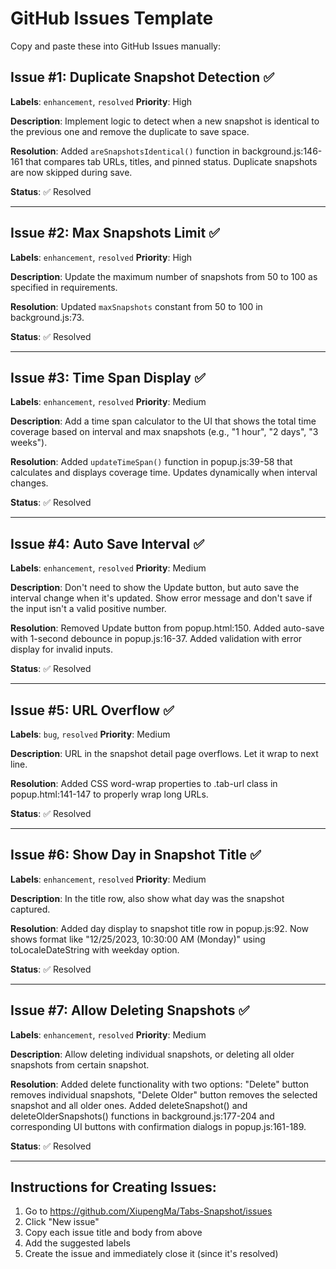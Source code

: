 # GitHub Issues Template

Copy and paste these into GitHub Issues manually:

## Issue #1: Duplicate Snapshot Detection ✅
**Labels**: `enhancement`, `resolved`
**Priority**: High

**Description**: Implement logic to detect when a new snapshot is identical to the previous one and remove the duplicate to save space.

**Resolution**: Added `areSnapshotsIdentical()` function in background.js:146-161 that compares tab URLs, titles, and pinned status. Duplicate snapshots are now skipped during save.

**Status**: ✅ Resolved

---

## Issue #2: Max Snapshots Limit ✅
**Labels**: `enhancement`, `resolved`
**Priority**: High

**Description**: Update the maximum number of snapshots from 50 to 100 as specified in requirements.

**Resolution**: Updated `maxSnapshots` constant from 50 to 100 in background.js:73.

**Status**: ✅ Resolved

---

## Issue #3: Time Span Display ✅
**Labels**: `enhancement`, `resolved`
**Priority**: Medium

**Description**: Add a time span calculator to the UI that shows the total time coverage based on interval and max snapshots (e.g., "1 hour", "2 days", "3 weeks").

**Resolution**: Added `updateTimeSpan()` function in popup.js:39-58 that calculates and displays coverage time. Updates dynamically when interval changes.

**Status**: ✅ Resolved

---

## Issue #4: Auto Save Interval ✅
**Labels**: `enhancement`, `resolved`
**Priority**: Medium

**Description**: Don't need to show the Update button, but auto save the interval change when it's updated. Show error message and don't save if the input isn't a valid positive number.

**Resolution**: Removed Update button from popup.html:150. Added auto-save with 1-second debounce in popup.js:16-37. Added validation with error display for invalid inputs.

**Status**: ✅ Resolved

---

## Issue #5: URL Overflow ✅
**Labels**: `bug`, `resolved`
**Priority**: Medium

**Description**: URL in the snapshot detail page overflows. Let it wrap to next line.

**Resolution**: Added CSS word-wrap properties to .tab-url class in popup.html:141-147 to properly wrap long URLs.

**Status**: ✅ Resolved

---

## Issue #6: Show Day in Snapshot Title ✅
**Labels**: `enhancement`, `resolved`
**Priority**: Medium

**Description**: In the title row, also show what day was the snapshot captured.

**Resolution**: Added day display to snapshot title row in popup.js:92. Now shows format like "12/25/2023, 10:30:00 AM (Monday)" using toLocaleDateString with weekday option.

**Status**: ✅ Resolved

---

## Issue #7: Allow Deleting Snapshots ✅
**Labels**: `enhancement`, `resolved`
**Priority**: Medium

**Description**: Allow deleting individual snapshots, or deleting all older snapshots from certain snapshot.

**Resolution**: Added delete functionality with two options: "Delete" button removes individual snapshots, "Delete Older" button removes the selected snapshot and all older ones. Added deleteSnapshot() and deleteOlderSnapshots() functions in background.js:177-204 and corresponding UI buttons with confirmation dialogs in popup.js:161-189.

**Status**: ✅ Resolved

---

## Instructions for Creating Issues:
1. Go to https://github.com/XiupengMa/Tabs-Snapshot/issues
2. Click "New issue"
3. Copy each issue title and body from above
4. Add the suggested labels
5. Create the issue and immediately close it (since it's resolved)